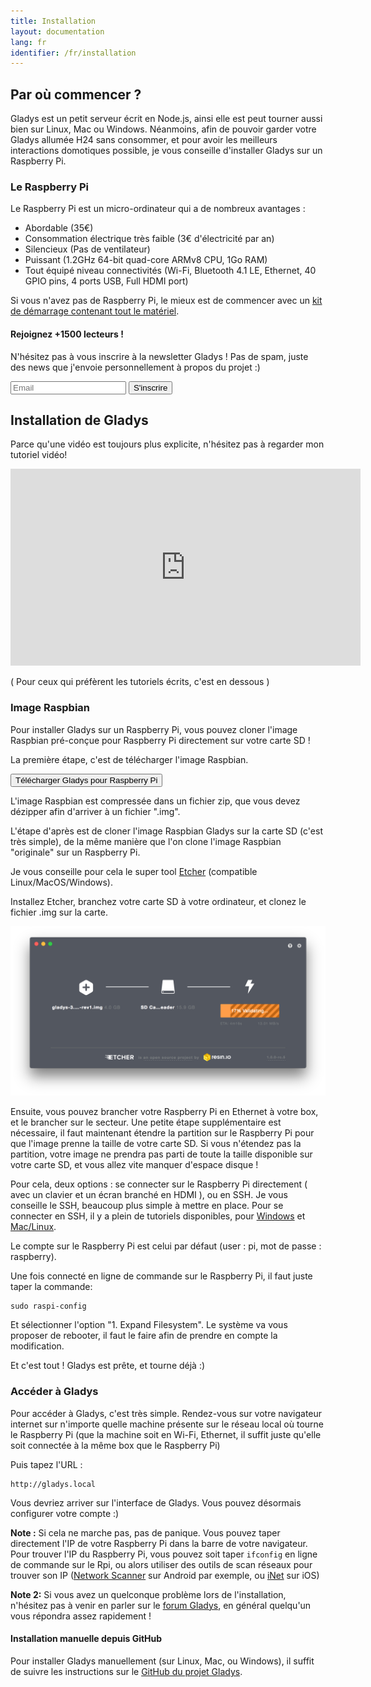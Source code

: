 ```yaml
---
title: Installation
layout: documentation
lang: fr
identifier: /fr/installation
---
```


## Par où commencer ?

Gladys est un petit serveur écrit en Node.js, ainsi elle est peut tourner aussi bien sur Linux, Mac ou Windows. Néanmoins, afin de pouvoir garder votre Gladys allumée H24 sans consommer, et pour avoir les meilleurs interactions domotiques possible, je vous conseille d'installer Gladys sur un Raspberry Pi.

### Le Raspberry Pi

Le Raspberry Pi est un micro-ordinateur qui a de nombreux avantages :

*   Abordable (35€)
*   Consommation électrique très faible (3€ d'électricité par an)
*   Silencieux (Pas de ventilateur)
*   Puissant (1.2GHz 64-bit quad-core ARMv8 CPU, 1Go RAM)
*   Tout équipé niveau connectivités (Wi-Fi, Bluetooth 4.1 LE, Ethernet, 40 GPIO pins, 4 ports USB, Full HDMI port)

Si vous n'avez pas de Raspberry Pi, le mieux est de commencer avec un [kit de démarrage contenant tout le matériel](http://www.amazon.fr/gp/product/B01CI5876S/ref=as_li_qf_sp_asin_il_tl?ie=UTF8&camp=1642&creative=6746&creativeASIN=B01CI5876S&linkCode=as2&tag=gladproj-21).

<div class="row">

<div class=" well">

<h4>Rejoignez +1500 lecteurs !</h4>

N'hésitez pas à vous inscrire à la newsletter Gladys ! Pas de spam, juste des news que j'envoie personnellement à propos du projet :)

<form action="//gladysproject.us10.list-manage.com/subscribe/post?u=2987d27cbb489c6da217450c2&amp;id=e20efa438f" method="post">

<div class="input-group email-input-group col-md-6"><input type="text" id="followGladysInput-2" class="form-control" placeholder="Email"> <input type="hidden" id="messageSubscribe" value="Merci de vous être inscrit ! Vous allez recevoir un mail de confirmation, vous devez cliquez sur le lien de confirmation pour rejoindre la liste :)"> <span class="input-group-btn"><input class="btn btn-success" type="submit" value="S'inscrire"></span> </div>

</form>

</div>

</div>

## Installation de Gladys

Parce qu'une vidéo est toujours plus explicite, n'hésitez pas à regarder mon tutoriel vidéo!

<div class="embed-responsive embed-responsive-16by9">
<iframe width="560" height="315" src="https://www.youtube.com/embed/rx1PmlMGh38" frameborder="0" allowfullscreen=""></iframe>
</div>

( Pour ceux qui préfèrent les tutoriels écrits, c'est en dessous )

### Image Raspbian

Pour installer Gladys sur un Raspberry Pi, vous pouvez cloner l'image Raspbian pré-conçue pour Raspberry Pi directement sur votre carte SD !

La première étape, c'est de télécharger l'image Raspbian.

[<button class="btn btn-success" id="download-raspbian-image">Télécharger Gladys pour Raspberry Pi</button>](https://sourceforge.net/projects/gladys/files/latest/download)

L'image Raspbian est compressée dans un fichier zip, que vous devez dézipper afin d'arriver à un fichier ".img".

L'étape d'après est de cloner l'image Raspbian Gladys sur la carte SD (c'est très simple), de la même manière que l'on clone l'image Raspbian "originale" sur un Raspberry Pi.

Je vous conseille pour cela le super tool [Etcher](https://etcher.io/) (compatible Linux/MacOS/Windows).

Installez Etcher, branchez votre carte SD à votre ordinateur, et clonez le fichier .img sur la carte.


<img src="/assets/images/pages/installation/etcher.png" alt="Etcher Gladys carte SD Raspberry Pi" class="img-responsive" />

Ensuite, vous pouvez brancher votre Raspberry Pi en Ethernet à votre box, et le brancher sur le secteur. Une petite étape supplémentaire est nécessaire, il faut maintenant étendre la partition sur le Raspberry Pi pour que l'image prenne la taille de votre carte SD. Si vous n'étendez pas la partition, votre image ne prendra pas parti de toute la taille disponible sur votre carte SD, et vous allez vite manquer d'espace disque !

Pour cela, deux options : se connecter sur le Raspberry Pi directement ( avec un clavier et un écran branché en HDMI ), ou en SSH. Je vous conseille le SSH, beaucoup plus simple à mettre en place. Pour se connecter en SSH, il y a plein de tutoriels disponibles, pour [Windows](https://www.raspberrypi.org/documentation/remote-access/ssh/windows.md) et [Mac/Linux](https://www.raspberrypi.org/documentation/remote-access/ssh/unix.md).

Le compte sur le Raspberry Pi est celui par défaut (user : pi, mot de passe : raspberry).

Une fois connecté en ligne de commande sur le Raspberry Pi, il faut juste taper la commande:

    sudo raspi-config

Et sélectionner l'option "1\. Expand Filesystem". Le système va vous proposer de rebooter, il faut le faire afin de prendre en compte la modification.

Et c'est tout ! Gladys est prête, et tourne déjà :)

### Accéder à Gladys

Pour accéder à Gladys, c'est très simple. Rendez-vous sur votre navigateur internet sur n'importe quelle machine présente sur le réseau local où tourne le Raspberry Pi (que la machine soit en Wi-Fi, Ethernet, il suffit juste qu'elle soit connectée à la même box que le Raspberry Pi)

Puis tapez l'URL :

    http://gladys.local

Vous devriez arriver sur l'interface de Gladys. Vous pouvez désormais configurer votre compte :)

**Note :** Si cela ne marche pas, pas de panique. Vous pouvez taper directement l'IP de votre Raspberry Pi dans la barre de votre navigateur. Pour trouver l'IP du Raspberry Pi, vous pouvez soit taper `ifconfig` en ligne de commande sur le Rpi, ou alors utiliser des outils de scan réseaux pour trouver son IP ([Network Scanner](https://play.google.com/store/apps/details?id=com.easymobile.lan.scanner&hl=fr) sur Android par exemple, ou [iNet](https://itunes.apple.com/fr/app/inet-network-scanner/id340793353?mt=8) sur iOS)

**Note 2:** Si vous avez un quelconque problème lors de l'installation, n'hésitez pas à venir en parler sur le [forum Gladys](http://gladysproject.com/forum/), en général quelqu'un vous répondra assez rapidement !

#### Installation manuelle depuis GitHub

Pour installer Gladys manuellement (sur Linux, Mac, ou Windows), il suffit de suivre les instructions sur le [GitHub du projet Gladys](https://github.com/GladysProject/Gladys).